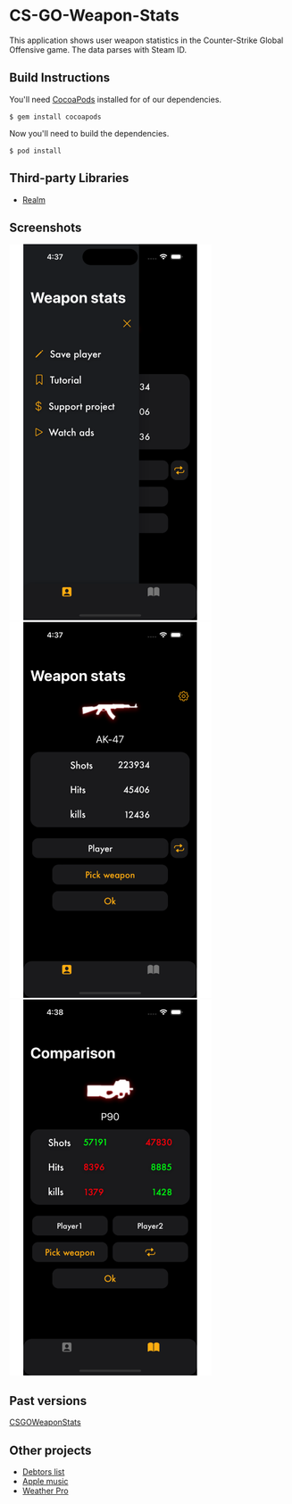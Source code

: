 # CS-GO-Weapon-Stats
This application shows user weapon statistics in the Counter-Strike Global Offensive game. The data parses with Steam ID.

## Build Instructions

You'll need [CocoaPods](http://cocoapods.org) installed for of our dependencies.
    
    $ gem install cocoapods
    
Now you'll need to build the dependencies.
    
    $ pod install
 
 
## Third-party Libraries
* [Realm](https://realm.io/)

## Screenshots
![image](https://github.com/Lytvynets/CSGOWeaponStats/blob/master/CSGOIMG/CS333.png)
![image](https://github.com/Lytvynets/CSGOWeaponStats/blob/master/CSGOIMG/CS444.png)
![image](https://github.com/Lytvynets/CSGOWeaponStats/blob/master/CSGOIMG/CS222.png)
 
## Past versions

[CSGOWeaponStats](https://github.com/Lytvynets/CSGOWeaponStats)

## Other projects

* [Debtors list](https://github.com/Lytvynets/Debtors-list)
* [Apple music](https://github.com/Lytvynets/Apple-Music)
* [Weather Pro](https://github.com/Lytvynets/WeathetPro)
